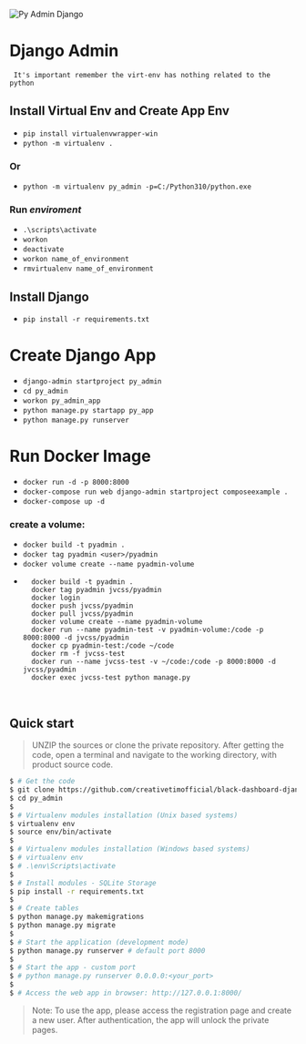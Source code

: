 ![Py Admin Django](https://github.com/jvcss/py_admin/actions/workflows/django_up.yml/badge.svg)
# Django Admin

` It's important remember the virt-env has nothing related to the python`

## Install Virtual Env and Create App Env

- `pip install virtualenvwrapper-win`
- `python -m virtualenv .`
### Or
- `python -m virtualenv py_admin -p=C:/Python310/python.exe`
### Run *enviroment*
- `.\scripts\activate`
- `workon`
- `deactivate`
- `workon name_of_environment`
- `rmvirtualenv name_of_environment`

## Install Django

- `pip install -r requirements.txt`

# Create Django App

- `django-admin startproject py_admin`
- `cd py_admin`
- `workon py_admin_app`
- `python manage.py startapp py_app`
- `python manage.py runserver`


# Run Docker Image
- `docker run -d -p 8000:8000`
- `docker-compose run web django-admin startproject composeexample .`
- `docker-compose up -d`

### create a volume:
- `docker build -t pyadmin .`
- `docker tag pyadmin <user>/pyadmin`
- `docker volume create --name pyadmin-volume`
- ```Docker
    docker build -t pyadmin .
    docker tag pyadmin jvcss/pyadmin
    docker login
    docker push jvcss/pyadmin
    docker pull jvcss/pyadmin
    docker volume create --name pyadmin-volume
    docker run --name pyadmin-test -v pyadmin-volume:/code -p 8000:8000 -d jvcss/pyadmin
    docker cp pyadmin-test:/code ~/code
    docker rm -f jvcss-test
    docker run --name jvcss-test -v ~/code:/code -p 8000:8000 -d jvcss/pyadmin
    docker exec jvcss-test python manage.py
    ```

<br />

## Quick start

> UNZIP the sources or clone the private repository. After getting the code, open a terminal and navigate to the working directory, with product source code.

```bash
$ # Get the code
$ git clone https://github.com/creativetimofficial/black-dashboard-django.git
$ cd py_admin
$
$ # Virtualenv modules installation (Unix based systems)
$ virtualenv env
$ source env/bin/activate
$
$ # Virtualenv modules installation (Windows based systems)
$ # virtualenv env
$ # .\env\Scripts\activate
$
$ # Install modules - SQLite Storage
$ pip install -r requirements.txt
$
$ # Create tables
$ python manage.py makemigrations
$ python manage.py migrate
$
$ # Start the application (development mode)
$ python manage.py runserver # default port 8000
$
$ # Start the app - custom port
$ # python manage.py runserver 0.0.0.0:<your_port>
$
$ # Access the web app in browser: http://127.0.0.1:8000/
```

> Note: To use the app, please access the registration page and create a new user. After authentication, the app will unlock the private pages.